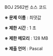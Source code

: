 BOJ 2562번 소스 코드

<b>※ 문제 이름</b> : 최댓값

<b>※ 제한 시간</b> : 1 초

<b>※ 제한 메모리</b> : 128 MB

<b>※ 제출 언어</b> : Pascal
